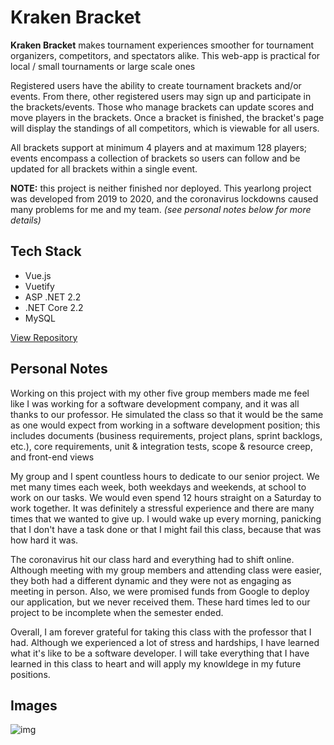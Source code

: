

# Kraken Bracket

**Kraken Bracket** makes tournament experiences smoother for tournament organizers,
competitors, and spectators alike. This web-app is practical for local / small
tournaments or large scale ones

Registered users have the ability to create tournament brackets and/or events.
From there, other registered users may sign up and participate in the
brackets/events. Those who manage brackets can update scores and move players in
the brackets. Once a bracket is finished, the bracket's page will display the
standings of all competitors, which is viewable for all users.

All brackets support at minimum 4 players and at maximum 128 players; events
encompass a collection of brackets so users can follow and be updated for all
brackets within a single event.

**NOTE:** this project is neither finished nor deployed. This yearlong project was
developed from 2019 to 2020, and the coronavirus lockdowns caused many problems
for me and my team. *(see personal notes below for more details)*


## Tech Stack

-   Vue.js
-   Vuetify
-   ASP .NET 2.2
-   .NET Core 2.2
-   MySQL

[View Repository](https://github.com/TheBoiZcecs491/Kraken-Bracket/tree/master)


## Personal Notes

Working on this project with my other five group members made me feel like I was
working for a software development company, and it was all thanks to our
professor. He simulated the class so that it would be the same as one would
expect from working in a software development position; this includes documents
(business requirements, project plans, sprint backlogs, etc.), core
requirements, unit & integration tests, scope & resource creep, and front-end
views

My group and I spent countless hours to dedicate to our senior project. We met
many times each week, both weekdays and weekends, at school to work on our
tasks. We would even spend 12 hours straight on a Saturday to work together. It
was definitely a stressful experience and there are many times that we wanted to
give up. I would wake up every morning, panicking that I don't have a task done
or that I might fail this class, because that was how hard it was.

The coronavirus hit our class hard and everything had to shift online. Although
meeting with my group members and attending class were easier, they both had a
different dynamic and they were not as engaging as meeting in person. Also, we
were promised funds from Google to deploy our application, but we never received
them. These hard times led to our project to be incomplete when the semester
ended.

Overall, I am forever grateful for taking this class with the professor that I
had. Although we experienced a lot of stress and hardships, I have learned what
it's like to be a software developer. I will take everything that I have learned
in this class to heart and will apply my knowldege in my future positions.


## Images

![img](https://res.cloudinary.com/buraiyen/image/upload/v1620240516/BEN_Website/projects/krakenbracket_wvd57j.jpg)

